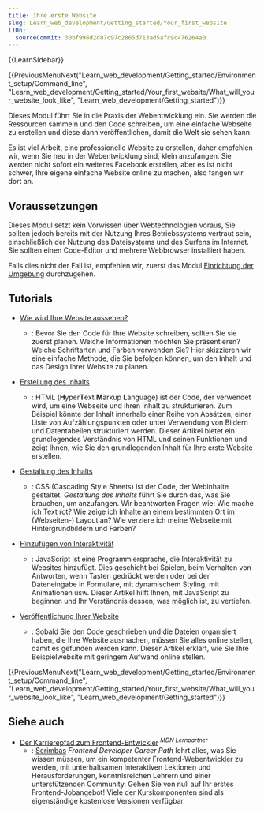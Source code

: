 ```yaml
---
title: Ihre erste Website
slug: Learn_web_development/Getting_started/Your_first_website
l10n:
  sourceCommit: 30bf998d2d87c97c2865d713ad5afc9c476264a0
---
```


{{LearnSidebar}}

{{PreviousMenuNext("Learn_web_development/Getting_started/Environment_setup/Command_line", "Learn_web_development/Getting_started/Your_first_website/What_will_your_website_look_like", "Learn_web_development/Getting_started")}}

Dieses Modul führt Sie in die Praxis der Webentwicklung ein. Sie werden die Ressourcen sammeln und den Code schreiben, um eine einfache Webseite zu erstellen und diese dann veröffentlichen, damit die Welt sie sehen kann.

Es ist viel Arbeit, eine professionelle Website zu erstellen, daher empfehlen wir, wenn Sie neu in der Webentwicklung sind, klein anzufangen. Sie werden nicht sofort ein weiteres Facebook erstellen, aber es ist nicht schwer, Ihre eigene einfache Website online zu machen, also fangen wir dort an.

## Voraussetzungen

Dieses Modul setzt kein Vorwissen über Webtechnologien voraus, Sie sollten jedoch bereits mit der Nutzung Ihres Betriebssystems vertraut sein, einschließlich der Nutzung des Dateisystems und des Surfens im Internet. Sie sollten einen Code-Editor und mehrere Webbrowser installiert haben.

Falls dies nicht der Fall ist, empfehlen wir, zuerst das Modul [Einrichtung der Umgebung](/de/docs/Learn_web_development/Getting_started/Environment_setup) durchzugehen.

## Tutorials

- [Wie wird Ihre Website aussehen?](/de/docs/Learn_web_development/Getting_started/Your_first_website/What_will_your_website_look_like)

  - : Bevor Sie den Code für Ihre Website schreiben, sollten Sie sie zuerst planen. Welche Informationen möchten Sie präsentieren? Welche Schriftarten und Farben verwenden Sie? Hier skizzieren wir eine einfache Methode, die Sie befolgen können, um den Inhalt und das Design Ihrer Website zu planen.

- [Erstellung des Inhalts](/de/docs/Learn_web_development/Getting_started/Your_first_website/Creating_the_content)

  - : HTML (**H**yper**T**ext **M**arkup **L**anguage) ist der Code, der verwendet wird, um eine Webseite und ihren Inhalt zu strukturieren. Zum Beispiel könnte der Inhalt innerhalb einer Reihe von Absätzen, einer Liste von Aufzählungspunkten oder unter Verwendung von Bildern und Datentabellen strukturiert werden. Dieser Artikel bietet ein grundlegendes Verständnis von HTML und seinen Funktionen und zeigt Ihnen, wie Sie den grundlegenden Inhalt für Ihre erste Website erstellen.

- [Gestaltung des Inhalts](/de/docs/Learn_web_development/Getting_started/Your_first_website/Styling_the_content)

  - : CSS (Cascading Style Sheets) ist der Code, der Webinhalte gestaltet. _Gestaltung des Inhalts_ führt Sie durch das, was Sie brauchen, um anzufangen. Wir beantworten Fragen wie: Wie mache ich Text rot? Wie zeige ich Inhalte an einem bestimmten Ort im (Webseiten-) Layout an? Wie verziere ich meine Webseite mit Hintergrundbildern und Farben?

- [Hinzufügen von Interaktivität](/de/docs/Learn_web_development/Getting_started/Your_first_website/Adding_interactivity)

  - : JavaScript ist eine Programmiersprache, die Interaktivität zu Websites hinzufügt. Dies geschieht bei Spielen, beim Verhalten von Antworten, wenn Tasten gedrückt werden oder bei der Dateneingabe in Formulare, mit dynamischem Styling, mit Animationen usw. Dieser Artikel hilft Ihnen, mit JavaScript zu beginnen und Ihr Verständnis dessen, was möglich ist, zu vertiefen.

- [Veröffentlichung Ihrer Website](/de/docs/Learn_web_development/Getting_started/Your_first_website/Publishing_your_website)

  - : Sobald Sie den Code geschrieben und die Dateien organisiert haben, die Ihre Website ausmachen, müssen Sie alles online stellen, damit es gefunden werden kann. Dieser Artikel erklärt, wie Sie Ihre Beispielwebsite mit geringem Aufwand online stellen.

{{PreviousMenuNext("Learn_web_development/Getting_started/Environment_setup/Command_line", "Learn_web_development/Getting_started/Your_first_website/What_will_your_website_look_like", "Learn_web_development/Getting_started")}}

## Siehe auch

- [Der Karrierepfad zum Frontend-Entwickler](https://scrimba.com/the-frontend-developer-career-path-c0j?via=mdn) <sup>_MDN Lernpartner_</sup>
  - : [Scrimbas](https://scrimba.com/?via=mdn) _Frontend Developer Career Path_ lehrt alles, was Sie wissen müssen, um ein kompetenter Frontend-Webentwickler zu werden, mit unterhaltsamen interaktiven Lektionen und Herausforderungen, kenntnisreichen Lehrern und einer unterstützenden Community. Gehen Sie von null auf Ihr erstes Frontend-Jobangebot! Viele der Kurskomponenten sind als eigenständige kostenlose Versionen verfügbar.
